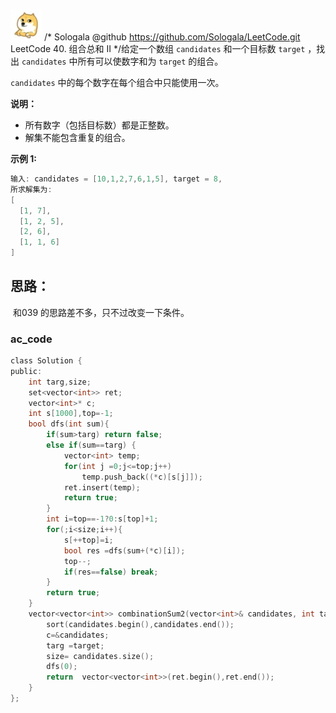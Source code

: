 ![](https://github.com/Sologala/SomeThings/blob/master/face.jpg?raw=true)
/*
    Sologala   @github    https://github.com/Sologala/LeetCode.git
    LeetCode   40. 组合总和 II
*/给定一个数组 `candidates` 和一个目标数 `target` ，找出 `candidates` 中所有可以使数字和为 `target` 的组合。

`candidates` 中的每个数字在每个组合中只能使用一次。

**说明：**

- 所有数字（包括目标数）都是正整数。
- 解集不能包含重复的组合。 

**示例 1:**

```c
输入: candidates = [10,1,2,7,6,1,5], target = 8,
所求解集为:
[
  [1, 7],
  [1, 2, 5],
  [2, 6],
  [1, 1, 6]
]
```

## **思路：**

​	和039 的思路差不多，只不过改变一下条件。

### **ac_code**
```c
class Solution {
public:
    int targ,size;
    set<vector<int>> ret;
    vector<int>* c;
    int s[1000],top=-1;
    bool dfs(int sum){
        if(sum>targ) return false;
        else if(sum==targ) {
            vector<int> temp;
            for(int j =0;j<=top;j++)
                temp.push_back((*c)[s[j]]);
            ret.insert(temp);
            return true;
        }
        int i=top==-1?0:s[top]+1;
        for(;i<size;i++){
            s[++top]=i;
            bool res =dfs(sum+(*c)[i]);
            top--;
            if(res==false) break;
        }
        return true;
    }
    vector<vector<int>> combinationSum2(vector<int>& candidates, int target) {
        sort(candidates.begin(),candidates.end());
        c=&candidates;
        targ =target;
        size= candidates.size();
        dfs(0);
        return  vector<vector<int>>(ret.begin(),ret.end());
    }
};
```
